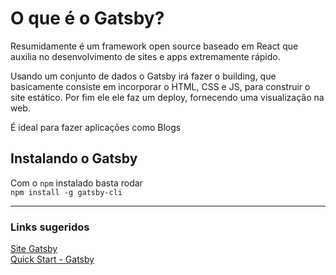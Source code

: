 # O que é o Gatsby?

Resumidamente é um framework open source baseado em React que auxilia no desenvolvimento de sites e apps extremamente rápido.

Usando um conjunto de dados o Gatsby irá fazer o building, que basicamente consiste em incorporar o HTML, CSS e JS, para construir o site estático. Por fim ele ele faz um deploy, fornecendo uma visualização na web.

É ideal para fazer aplicações como Blogs

## Instalando o Gatsby

Com o `npm` instalado basta rodar </br>
`npm install -g gatsby-cli`

---

### Links sugeridos
[Site Gatsby](https://www.gatsbyjs.com/) </br>
[Quick Start - Gatsby](https://www.gatsbyjs.com/docs/quick-start/)